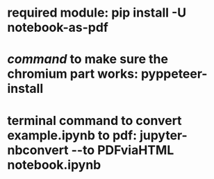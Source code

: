 # required module: pip install -U notebook-as-pdf
# ***command*** to make sure the chromium part works: pyppeteer-install
# terminal command to convert example.ipynb to pdf: jupyter-nbconvert --to PDFviaHTML  notebook.ipynb